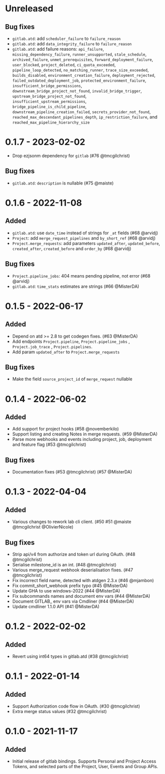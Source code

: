 # Unreleased

## Bug fixes

 * `gitlab.atd`: add `scheduler_failure` to `failure_reason`
 * `gitlab.atd`: add `data_integrity_failure` to `failure_reason`
 * `gitlab.atd`: add failure reasons: `api_failure`,
   `missing_dependency_failure`, `runner_unsupported`,
   `stale_schedule`, `archived_failure`, `unmet_prerequisites`,
   `forward_deployment_failure`, `user_blocked`, `project_deleted`,
   `ci_quota_exceeded`, `pipeline_loop_detected`,
   `no_matching_runner`, `trace_size_exceeded`, `builds_disabled`,
   `environment_creation_failure`, `deployment_rejected`,
   `failed_outdated_deployment_job`, `protected_environment_failure`,
   `insufficient_bridge_permissions`,
   `downstream_bridge_project_not_found`, `invalid_bridge_trigger`,
   `upstream_bridge_project_not_found`,
   `insufficient_upstream_permissions`,
   `bridge_pipeline_is_child_pipeline`,
   `downstream_pipeline_creation_failed`,
   `secrets_provider_not_found`,
   `reached_max_descendant_pipelines_depth`, `ip_restriction_failure`,
   and `reached_max_pipeline_hierarchy_size`

# 0.1.7 - 2023-02-02

 * Drop ezjsonm dependency for `gitlab` (#76 @tmcgilchrist)

## Bug fixes
 * `gitlab.atd`: `description` is nullable (#75 @maiste)

# 0.1.6 - 2022-11-08

## Added

 * `gitlab.atd`: use `date_time` instead of strings for `_at` fields (#68 @arvidj)
 * `Project`: add `merge_request_pipelines` and `by_short_ref` (#68 @arvidj)
 * `Project.merge_requests`: add parameters `updated_after`, `updated_before`,
   `created_after`, `created_before` and `order_by` (#68 @arvidj)

## Bug fixes

 * `Project.pipeline_jobs`: 404 means pending pipeline, not error (#68 @arvidj)
 * `gitlab.atd`: `time_stats` estimates are strings (#66 @MisterDA)

# 0.1.5 - 2022-06-17

## Added

  * Depend on atd >= 2.8 to get codegen fixes. (#63 @MisterDA)
  * Add endpoints `Project.pipeline`, `Project.pipeline_jobs` , `Project.job_trace` , `Project.pipelines`.
  * Add param `updated_after` to `Project.merge_requests`

## Bug fixes

  * Make the field `source_project_id` of `merge_request` nullable

# 0.1.4 - 2022-06-02

## Added

 * Add support for project hooks (#58 @novemberkilo)
 * Support listing and creating Notes in merge requests. (#59 @MisterDA)
 * Parse more webhooks and events including project, job, deployment and feature flag (#53 @tmcgilchrist)

## Bug fixes

 * Documentation fixes (#53 @tmcgilchrist) (#57 @MisterDA)

# 0.1.3 - 2022-04-04

## Added
 * Various changes to rework lab cli client. (#50 #51 @maiste @tmcgilchrist @OlivierNicole)

## Bug fixes
 * Strip api/v4 from authorize and token url during OAuth. (#48 @tmcgilchrist)
 * Serialise milestone_id is an int. (#48 @tmcgilchrist)
 * Various merge_request webhook deserialisation fixes. (#47 @tmcgilchrist)
 * Fix incorrect field name, detected with atdgen 2.3.x (#46 @mjambon)
 * Fix commit_short_webhook prefix typo (#45 @MisterDA)
 * Update GHA to use windows-2022  (#44 @MisterDA)
 * Fix subcommands names and document env vars (#44 @MisterDA)
 * Document GITLAB_ env vars via Cmdliner (#44 @MisterDA)
 * Update cmdliner 1.1.0 API (#41 @MisterDA)

# 0.1.2 - 2022-02-02

## Added

- Revert using int64 types in gitlab.atd (#38 @tmcgilchrist)

# 0.1.1 - 2022-01-14

## Added

- Support Authorization code flow in OAuth. (#30 @tmcgilchrist)
- Extra merge status values (#32 @tmcgilchrist)

# 0.1.0 - 2021-11-17

## Added

- Initial release of gitlab bindings. Supports Personal and Project Access Tokens, and selected
  parts of the Project, User, Events and Group APIs.
